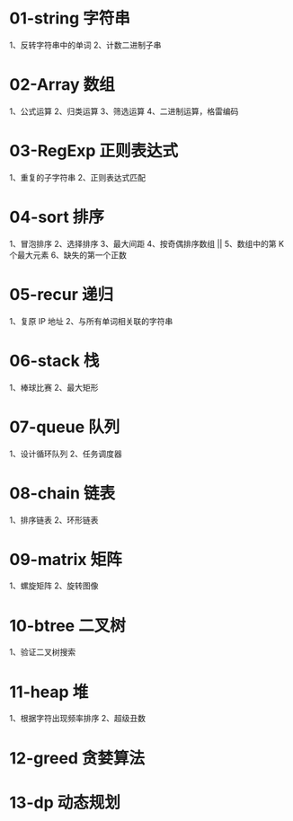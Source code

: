 # 01-string 字符串

1、反转字符串中的单词
2、计数二进制子串

# 02-Array 数组

1、公式运算
2、归类运算
3、筛选运算
4、二进制运算，格雷编码

# 03-RegExp 正则表达式

1、重复的子字符串
2、正则表达式匹配

# 04-sort 排序

1、冒泡排序
2、选择排序
3、最大间距
4、按奇偶排序数组 ||
5、数组中的第 K 个最大元素
6、缺失的第一个正数

# 05-recur 递归

1、复原 IP 地址
2、与所有单词相关联的字符串

# 06-stack 栈

1、棒球比赛
2、最大矩形

# 07-queue 队列

1、设计循环队列
2、任务调度器

# 08-chain 链表

1、排序链表
2、环形链表

# 09-matrix 矩阵

1、螺旋矩阵
2、旋转图像

# 10-btree 二叉树

1、验证二叉树搜索

# 11-heap 堆

1、根据字符出现频率排序
2、超级丑数

# 12-greed 贪婪算法

# 13-dp 动态规划
